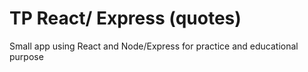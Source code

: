 # TP React/ Express (quotes)
Small app using React and Node/Express for practice and educational purpose
